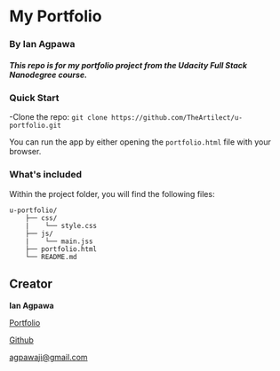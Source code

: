 # My Portfolio
### By Ian Agpawa
##### This repo is for my portfolio project from the Udacity Full Stack Nanodegree course.    


### Quick Start
-Clone the repo: `git clone https://github.com/TheArtilect/u-portfolio.git`


You can run the app by either opening the `portfolio.html` file with your browser.


### What's included
Within the project folder, you will find the following files:

```
u-portfolio/
    ├── css/
    |    └── style.css
    ├── js/
    |    └── main.jss
    ├── portfolio.html
    └── README.md
```

## Creator

**Ian Agpawa**

[Portfolio](https://ian-agpawa.herokuapp.com)

[Github](https://github.com/TheArtilect)

 agpawaji@gmail.com